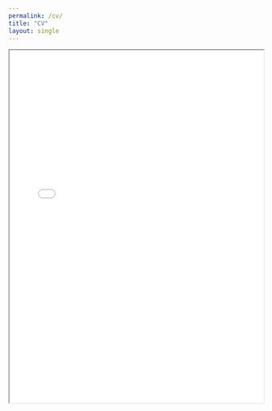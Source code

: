 ```yaml
---
permalink: /cv/
title: "CV"
layout: single
---
```

<div style="width: 100%; height:700">
<iframe src="/CV_Lu_Apr2025.pdf" width="100%" height="700">
This browser does not support PDFs. Please download the PDF to view it: <a href="/CV_Lu_Apr2025.pdf">Download PDF</a>
</iframe>
</div>
